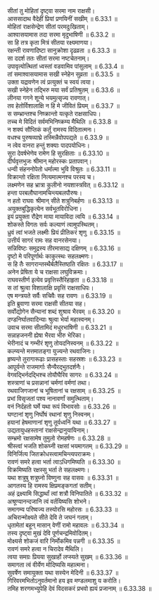 

  
सीतां तु मोहितां दृष्ट्वा सरमा नाम राक्षसी।  
आससादाथ वैदेहीं प्रियां प्रणयिनीं सखीम् ॥ 6.33.1 ॥   
मोहितां राक्षसेन्द्रेण सीतां परमदुःखिताम्।  
आश्वासयामास तदा सरमा मृदुभाषिणी ॥ 6.33.2 ॥   
सा हि तत्र कृता मित्रं सीतया रक्ष्यमाणया।  
रक्षन्ती रावणादिष्टा सानुक्रोशा दृढव्रता ॥ 6.33.3 ॥   
सा ददर्श ततः सीतां सरमा नष्टचेतनाम्।  
उपावृत्योत्थितां ध्वस्तां वडवामिव पांसुलाम् ॥ 6.33.4 ॥   
तां समाश्वासयामास सखी स्नेहेन सुव्रता ॥ 6.33.5 ॥   
उक्ता यद्रावणेन त्वं प्रत्युक्तं च स्वयं त्वया।  
सखी स्नेहेन तद्भिरु मया सर्वं प्रतिश्रुतम् ॥ 6.33.6 ॥   
लीनया गगने शून्ये भयमुत्सृज्य रावणात्।  
तव हेतोर्विशालाक्षि न हि मे जीवितं प्रियम् ॥ 6.33.7 ॥   
स सम्भ्रान्तश्च निष्क्रान्तो यत्कृते राक्षसाधिपः।  
तच्च मे विदितं सर्वमभिनिष्क्रम्य मैथिलि ॥ 6.33.8 ॥   
न शक्यं सौप्तिकं कर्तुं रामस्य विदितात्मनः।  
वधश्च पुरुषव्याघ्रे तस्मिन्नैवोपपद्यते ॥ 6.33.9 ॥   
न त्वेव वानरा हन्तुं शक्याः पादपयोधिनः।  
सुरा देवर्षभेणेव रामेण हि सुरक्षिताः ॥ 6.33.10 ॥   
दीर्घवृत्तभुजः श्रीमान् महोरस्कः प्रतापवान्।  
धन्वी संहननोपेतो धर्मात्मा भुवि विश्रुतः ॥ 6.33.11 ॥   
विक्रान्तो रक्षिता नित्यमात्मनश्च परस्य च।  
लक्ष्मणेन सह भ्रात्रा कुलीनो नयशास्त्रवित् ॥ 6.33.12 ॥   
हन्ता परबलौघानामचिन्त्यबलपौरुषः।  
न हतो राघवः श्रीमान् सीते शत्रुनिबर्हणः ॥ 6.33.13 ॥   
अयुक्तबुद्धिकृत्येन सर्वभूतविरोधिना।  
इयं प्रयुक्ता रौद्रेण माया मायाविदा त्वयि ॥ 6.33.14 ॥   
शोकस्ते विगतः सर्वः कल्याणं त्वामुपस्थितम्।  
ध्रुवं त्वां भजते लक्ष्मीः प्रियं प्रीतिकरं शृणु ॥ 6.33.15 ॥   
उत्तीर्य सागरं रामः सह वानरसेनया।  
सन्निविष्टः समुद्रस्य तीरमासाद्य दक्षिणम् ॥ 6.33.16 ॥   
दृष्टो मे परिपूर्णार्थः काकुत्स्थः सहलक्ष्मणः।  
स हि तैः सागरान्तस्थैर्बलैस्तिष्ठति रक्षितः ॥ 6.33.17 ॥   
अनेन प्रेषिता ये च राक्षसा लघुविक्रमाः।  
राघवस्तीर्ण इत्येव प्रवृत्तिस्तैरिहाहृता ॥ 6.33.18 ॥   
स तां श्रुत्वा विशालाक्षि प्रवृत्तिं राक्षसाधिपः।  
एष मन्त्रयते सर्वैः सचिवैः सह रावणः ॥ 6.33.19 ॥   
इति ब्रुवाणा सरमा राक्षसी सीतया सह।  
सर्वोद्योगेन सैन्यानां शब्दं शुश्राव भैरवम् ॥ 6.33.20 ॥   
दण्डनिर्घातवादिन्याः श्रुत्वा भेर्या महास्वनम्।  
उवाच सरमा सीतामिदं मधुरभाषिणी ॥ 6.33.21 ॥   
सन्नाहजननी ह्येषा भैरवा भीरु भेरिका।  
भेरीनादं च गम्भीरं शृणु तोयदनिस्वनम् ॥ 6.33.22 ॥   
कल्प्यन्ते मत्तमातङ्गा युज्यन्ते रथवाजिनः।  
हृष्यन्ते तुरागारूढाः प्रासहस्ताः सहस्रशः ॥ 6.33.23 ॥   
आपूर्यन्ते राजमार्गाः सैन्यैरद्भुतदर्शनैः।  
वेगवद्भिर्नदद्भिश्च तोयौघैरिव सागरः ॥ 6.33.24 ॥   
शस्त्राणां च प्रसन्नानां चर्मणां वर्मणां तथा।  
रथवाजिगजानां च भूषितानां च रक्षसाम् ॥ 6.33.25 ॥   
प्रभां विसृजतां पश्य नानावर्णां समुत्थिताम्।  
वनं निर्दहतो घर्मे यथा रूपं विभावसोः ॥ 6.33.26 ॥   
घण्टानां शृणु निर्घोषं रथानां शृणु निस्वनम्।  
हयानां हेषमाणानां शृणु तूर्यध्वनिं यथा ॥ 6.33.27 ॥   
उद्यतायुधहस्तानां राक्षसेन्द्रानुयायिनाम्।  
सम्भ्रमो रक्षसामेष तुमुलो रोमहर्षणः ॥ 6.33.28 ॥   
श्रीस्त्वां भजति शोकघ्नी रक्षसां भयमागतम् ॥ 6.33.29 ॥   
विनिर्जित्य जितक्रोधस्त्वामचिन्त्यपराक्रमः।  
रावणं समरे हत्वा भर्ता त्वाऽधिगमिष्यति ॥ 6.33.30 ॥   
विक्रमिष्यति रक्षस्सु भर्ता ते सहलक्ष्मणः।  
यथा शत्रुषु शत्रुघ्नो विष्णुना सह वासवः ॥ 6.33.31 ॥   
आगतस्य हि रामस्य क्षिप्रमङ्कगतां सतीम्।  
अहं द्रक्ष्यामि सिद्धार्थां त्वां शत्रौ विनिपातिते ॥ 6.33.32 ॥   
अश्रूण्यानन्दजानि त्वं वर्तयिष्यसि शोभने।  
समागम्य परिष्वज्य तस्योरसि महोरसः ॥ 6.33.33 ॥   
अचिरान्मोक्ष्यते सीते देवि ते जघनं गताम्।  
धृतामेतां बहून् मासान् वेणीं रामो महावलः ॥ 6.33.34 ॥   
तस्य दृष्ट्वा मुखं देवि पूर्णचन्द्रमिवोदितम्।  
मोक्ष्यसे शोकजं वारि निर्मोकमिव पन्नगी ॥ 6.33.35 ॥   
रावणं समरे हत्वा न चिरादेव मैथिलि।  
त्वया समग्रः प्रियया सुखार्हो लप्स्यते सुखम् ॥ 6.33.36 ॥   
समागता त्वं वीर्येण मोदिष्यसि महात्मना।  
सुवर्षेण समायुक्ता यथा सस्येन मेदिनी ॥ 6.33.37 ॥   
गिरिवरमभितोऽनुवर्तमानो हय इव मण्डलमाशु य करोति।  
तमिह शरणमभ्युपेहि देवं विदसकरं प्रभवो ह्ययं प्रजानाम् ॥ 6.33.38 ॥   
